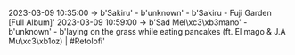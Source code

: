 2023-03-09 10:35:00 -> b'Sakiru' - b'unknown' - b'Sakiru - Fuji Garden [Full Album]'
2023-03-09 10:59:00 -> b'Sad Mel\xc3\xb3mano' - b'unknown' - b'laying on the grass while eating pancakes (ft. El mago & J.A Mu\xc3\xb1oz)  |  #Retolofi'
